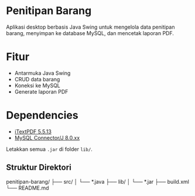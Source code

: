 # Penitipan Barang

Aplikasi desktop berbasis Java Swing untuk mengelola data penitipan barang, menyimpan ke database MySQL, dan mencetak laporan PDF.

# Fitur
- Antarmuka Java Swing
- CRUD data barang
- Koneksi ke MySQL
- Generate laporan PDF

# Dependencies
- [iTextPDF 5.5.13](https://itextpdf.com/en/resources/downloads)
- [MySQL Connector/J 8.0.xx](https://dev.mysql.com/downloads/connector/j/)

Letakkan semua `.jar` di folder `lib/`.

##  Struktur Direktori
penitipan-barang/
├── src/
│ └── *.java
├── lib/
│ └── *.jar
├── build.xml
└── README.md




